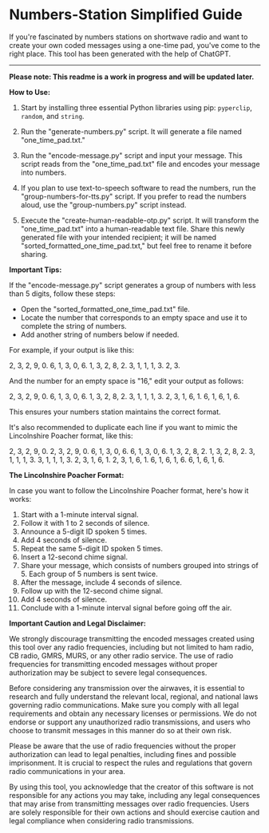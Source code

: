 # Numbers-Station Simplified Guide

If you're fascinated by numbers stations on shortwave radio and want to create your own coded messages using a one-time pad, you've come to the right place. This tool has been generated with the help of ChatGPT.

---

**Please note: This readme is a work in progress and will be updated later.**

**How to Use:**

1. Start by installing three essential Python libraries using pip: `pyperclip`, `random`, and `string`.

2. Run the "generate-numbers.py" script. It will generate a file named "one_time_pad.txt."

3. Run the "encode-message.py" script and input your message. This script reads from the "one_time_pad.txt" file and encodes your message into numbers.

4. If you plan to use text-to-speech software to read the numbers, run the "group-numbers-for-tts.py" script. If you prefer to read the numbers aloud, use the "group-numbers.py" script instead.

5. Execute the "create-human-readable-otp.py" script. It will transform the "one_time_pad.txt" into a human-readable text file. Share this newly generated file with your intended recipient; it will be named "sorted_formatted_one_time_pad.txt," but feel free to rename it before sharing.

**Important Tips:**

If the "encode-message.py" script generates a group of numbers with less than 5 digits, follow these steps:

- Open the "sorted_formatted_one_time_pad.txt" file.
- Locate the number that corresponds to an empty space and use it to complete the string of numbers.
- Add another string of numbers below if needed.

For example, if your output is like this:

2, 3, 2, 9, 0.
6, 1, 3, 0, 6.
1, 3, 2, 8, 2.
3, 1, 1, 1, 3.
2, 3.

And the number for an empty space is "16," edit your output as follows:

2, 3, 2, 9, 0.
6, 1, 3, 0, 6.
1, 3, 2, 8, 2.
3, 1, 1, 1, 3.
2, 3, 1, 6, 1.
6, 1, 6, 1, 6.

This ensures your numbers station maintains the correct format.

It's also recommended to duplicate each line if you want to mimic the Lincolnshire Poacher format, like this:

2, 3, 2, 9, 0.
2, 3, 2, 9, 0.
6, 1, 3, 0, 6.
6, 1, 3, 0, 6.
1, 3, 2, 8, 2.
1, 3, 2, 8, 2.
3, 1, 1, 1, 3.
3, 1, 1, 1, 3.
2, 3, 1, 6, 1.
2, 3, 1, 6, 1.
6, 1, 6, 1, 6.
6, 1, 6, 1, 6.

**The Lincolnshire Poacher Format:**

In case you want to follow the Lincolnshire Poacher format, here's how it works:

1. Start with a 1-minute interval signal.
2. Follow it with 1 to 2 seconds of silence.
3. Announce a 5-digit ID spoken 5 times.
4. Add 4 seconds of silence.
5. Repeat the same 5-digit ID spoken 5 times.
6. Insert a 12-second chime signal.
7. Share your message, which consists of numbers grouped into strings of 5. Each group of 5 numbers is sent twice.
8. After the message, include 4 seconds of silence.
9. Follow up with the 12-second chime signal.
10. Add 4 seconds of silence.
11. Conclude with a 1-minute interval signal before going off the air.

**Important Caution and Legal Disclaimer:**

We strongly discourage transmitting the encoded messages created using this tool over any radio frequencies, including but not limited to ham radio, CB radio, GMRS, MURS, or any other radio service. The use of radio frequencies for transmitting encoded messages without proper authorization may be subject to severe legal consequences.

Before considering any transmission over the airwaves, it is essential to research and fully understand the relevant local, regional, and national laws governing radio communications. Make sure you comply with all legal requirements and obtain any necessary licenses or permissions. We do not endorse or support any unauthorized radio transmissions, and users who choose to transmit messages in this manner do so at their own risk.

Please be aware that the use of radio frequencies without the proper authorization can lead to legal penalties, including fines and possible imprisonment. It is crucial to respect the rules and regulations that govern radio communications in your area.

By using this tool, you acknowledge that the creator of this software is not responsible for any actions you may take, including any legal consequences that may arise from transmitting messages over radio frequencies. Users are solely responsible for their own actions and should exercise caution and legal compliance when considering radio transmissions.
